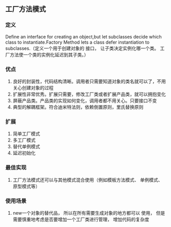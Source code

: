 ## 工厂方法模式 ##
### 定义 ###
Define an interface for creating an object,but let subclasses decide which class to
instantiate.Factory Method lets a class defer instantiation to subclasses.（定义一个用于创建对象的
接口， 让子类决定实例化哪一个类。 工厂方法使一个类的实例化延迟到其子类。）
### 优点 ###
1. 良好的封装性，代码结构清晰。调用者只需要知道对象的类名就可以了，不用关心创建对象的过程
2. 扩展性非常优秀。扩展只需要，修改工厂类或者扩展产品类，就可以拥抱变化
3. 屏蔽产品类。产品类的实现如何变化，调用者都不用关心。只要接口不变
4. 典型的解耦框架。符合迪米特法则，依赖倒置原则，里氏替换原则
### 扩展 ###
1. 简单工厂模式
2. 多工厂模式
3. 替代单例模式
4. 延迟初始化
### 最佳实现 ###
1. 工厂方法模式还可以与其他模式混合使用（例如模板方法模式、 单例模式、 原型模式等）
### 使用场景 ###
1. new一个对象的替代品， 所以在所有需要生成对象的地方都可以
   使用， 但是需要慎重地考虑是否要增加一个工厂类进行管理， 增加代码的复杂度